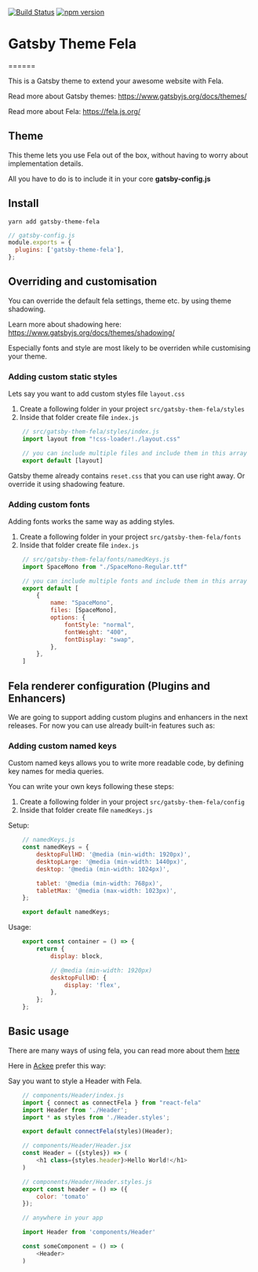 [![Build Status](https://travis-ci.com/AckeeCZ/gatsby-theme-fela.svg?branch=master)](https://travis-ci.com/AckeeCZ/gatsby-theme-fela)
[![npm version](https://badge.fury.io/js/gatsby-theme-fela.svg)](https://badge.fury.io/js/gatsby-theme-fela)

# Gatsby Theme Fela

======

This is a Gatsby theme to extend your awesome website with Fela.

Read more about Gatsby themes: https://www.gatsbyjs.org/docs/themes/

Read more about Fela: https://fela.js.org/

## Theme

This theme lets you use Fela out of the box, without having to worry about implementation details.

All you have to do is to include it in your core **gatsby-config.js**

## Install

```shell
yarn add gatsby-theme-fela
```

```javascript
// gatsby-config.js
module.exports = {
  plugins: ['gatsby-theme-fela'],
};
```

## Overriding and customisation 

You can override the default fela settings, theme etc. by using theme shadowing.

Learn more about shadowing here: https://www.gatsbyjs.org/docs/themes/shadowing/

Especially fonts and style are most likely to be overriden while customising your theme. 

### Adding custom static styles

Lets say you want to add custom styles file `layout.css`

1. Create a following folder in your project `src/gatsby-them-fela/styles` 
2. Inside that folder create file `index.js`
```javascript
    // src/gatsby-them-fela/styles/index.js
    import layout from "!css-loader!./layout.css"

    // you can include multiple files and include them in this array
    export default [layout]
```

Gatsby theme already contains `reset.css` that you can use right away. Or override it using shadowing feature. 

### Adding custom fonts

Adding fonts works the same way as adding styles.

1. Create a following folder
 in your project `src/gatsby-them-fela/fonts` 
2. Inside that folder create file `index.js`
```javascript
    // src/gatsby-them-fela/fonts/namedKeys.js
    import SpaceMono from "./SpaceMono-Regular.ttf"

    // you can include multiple fonts and include them in this array
    export default [
        {
            name: "SpaceMono",
            files: [SpaceMono],
            options: {
                fontStyle: "normal",
                fontWeight: "400",
                fontDisplay: "swap",
            },
        },
    ]
```
## Fela renderer configuration (Plugins and Enhancers)

We are going to support adding custom plugins and enhancers in the next releases. For now you can use already built-in features such as: 

### Adding custom named keys

Custom named keys allows you to write more readable code, by defining key names for media queries. 

You can write your own keys following these steps: 

1. Create a following folder in your project `src/gatsby-them-fela/config` 
2. Inside that folder create file `namedKeys.js`

Setup:

```javascript
    // namedKeys.js
    const namedKeys = {
        desktopFullHD: '@media (min-width: 1920px)',
        desktopLarge: '@media (min-width: 1440px)',
        desktop: '@media (min-width: 1024px)',

        tablet: '@media (min-width: 768px)',
        tabletMax: '@media (max-width: 1023px)',
    };

    export default namedKeys;
```

Usage: 

```javascript
    export const container = () => {
        return {
            display: block,

            // @media (min-width: 1920px)
            desktopFullHD: {
                display: 'flex',
            },
        };
    };
```


## Basic usage

There are many ways of using fela, you can read more about them [here](https://fela.js.org/docs/guides/UsageWithReact.html)

Here in [Ackee](https://github.com/AckeeCZ) prefer this way: 

Say you want to style a Header with Fela. 

```javascript
    // components/Header/index.js
    import { connect as connectFela } from "react-fela"
    import Header from './Header';
    import * as styles from './Header.styles';

    export default connectFela(styles)(Header);
```

```javascript
    // components/Header/Header.jsx
    const Header = ({styles}) => (
        <h1 class={styles.header}>Hello World!</h1>
    )
```


```javascript
    // components/Header/Header.styles.js
    export const header = () => ({
        color: 'tomato'
    });
```

```javascript
    // anywhere in your app

    import Header from 'components/Header'

    const someComponent = () => (
        <Header>
    )
```